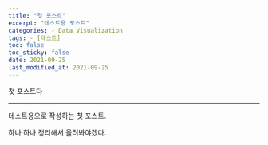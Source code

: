 ```yaml
---
title: "첫 포스트"
excerpt: "테스트용 포스트"
categories: - Data Visualization
tags: - [테스트]
toc: false
toc_sticky: false
date: 2021-09-25
last_modified_at: 2021-09-25
---
```


첫 포스트다

-----------------

테스트용으로 작성하는 첫 포스트.   

하나 하나 정리해서 올려봐야겠다.   

